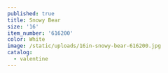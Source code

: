 ```yaml
---
published: true
title: Snowy Bear
size: '16'
item_number: '616200'
color: White
image: /static/uploads/16in-snowy-bear-616200.jpg
catalog:
  - valentine
---
```


